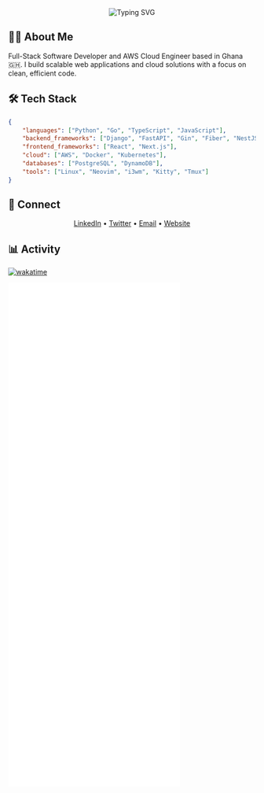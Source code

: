 <div align="center">
  <img src="https://readme-typing-svg.demolab.com?font=Fira+Code&weight=600&size=28&duration=4000&pause=1000&color=BD93F9&center=true&vCenter=true&random=false&width=435&lines=Hi+there%2C+I'm+Gabriel+%F0%9F%91%8B;Full-Stack+Developer+%F0%9F%92%BB;Cloud+Engineer+%E2%98%81%EF%B8%8F" alt="Typing SVG" />
</div>

## 👨‍💻 About Me

Full-Stack Software Developer and AWS Cloud Engineer based in Ghana 🇬🇭. I build scalable web applications and cloud solutions with a focus on clean, efficient code.

## 🛠️ Tech Stack

```json
{
    "languages": ["Python", "Go", "TypeScript", "JavaScript"],
    "backend_frameworks": ["Django", "FastAPI", "Gin", "Fiber", "NestJS"],
    "frontend_frameworks": ["React", "Next.js"],
    "cloud": ["AWS", "Docker", "Kubernetes"],
    "databases": ["PostgreSQL", "DynamoDB"],
    "tools": ["Linux", "Neovim", "i3wm", "Kitty", "Tmux"]
}
```

## 🤝 Connect

<div align="center">
  <a href="https://www.linkedin.com/in/gabrielrockson/">LinkedIn</a> •
  <a href="https://twitter.com/gabrielrockson_">Twitter</a> •
  <a href="mailto:contact@gabrielrockson.com">Email</a> •
  <a href="https://www.gabrielrockson.com">Website</a>
</div>

## 📊 Activity

[![wakatime](https://wakatime.com/badge/user/b7bf4d25-9b24-4610-a436-b47f6fc047d1.svg)](https://wakatime.com/@b7bf4d25-9b24-4610-a436-b47f6fc047d1)

<picture>
  <img src="/github-metrics.svg" alt="Core Metrics">
</picture>
